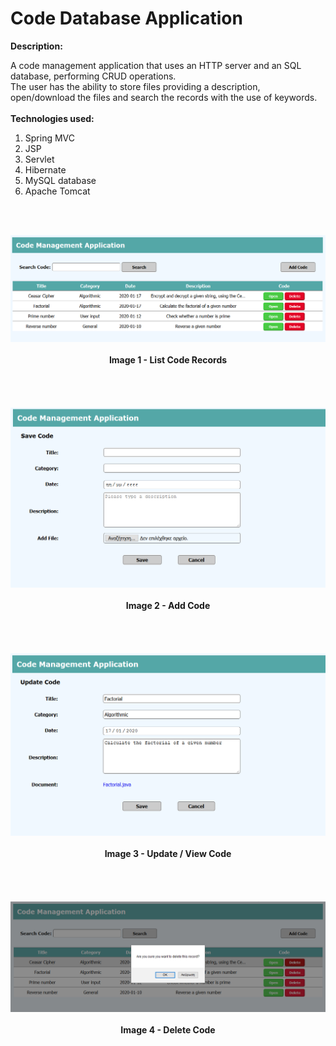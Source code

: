 # Code Database Application
<b>Description:</b>

A code management application that uses an HTTP server and an SQL database, performing 
CRUD operations. <br>The user has the ability to store files providing a description, 
open/download the files and search the records with the use of keywords.
<br><br>
<b>Technologies used:</b>
<br>
<ol>
	<li>Spring MVC</li>
	<li>JSP</li>
	<li>Servlet</li>
	<li>Hibernate</li>
	<li>MySQL database</li>
	<li>Apache Tomcat</li>
</ol>

<br><br>

<div align="center">
	<kbd><img src="./images/01.Code_List.png" width="650" /></kbd>
	<br><br>
	<b>Image 1 - List Code Records</b>
</div>
<br><br>
<br><br>
<div align="center">
	<kbd><img src="./images/02.Add_Code.png" width="650" /></kbd>
	<br><br>
	<b>Image 2 - Add Code</b>
</div>
<br><br>
<br><br>
<div align="center">
	<kbd><img src="./images/03.Update_Code.png" width="650" /></kbd>
	<br><br>
	<b>Image 3 - Update / View Code</b>
</div>
<br><br>
<br><br>
<div align="center">
	<kbd><img src="./images/04.Delete_Code.png" width="650" /></kbd>
	<br><br>
	<b>Image 4 - Delete Code</b>
</div>
<br><br>
<br><br>